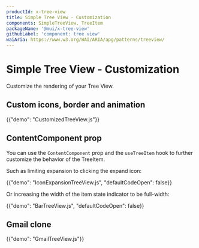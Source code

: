 ```yaml
---
productId: x-tree-view
title: Simple Tree View - Customization
components: SimpleTreeView, TreeItem
packageName: '@mui/x-tree-view'
githubLabel: 'component: tree view'
waiAria: https://www.w3.org/WAI/ARIA/apg/patterns/treeview/
---
```


# Simple Tree View - Customization

<p class="description">Customize the rendering of your Tree View.</p>

## Custom icons, border and animation

{{"demo": "CustomizedTreeView.js"}}

## ContentComponent prop

You can use the `ContentComponent` prop and the `useTreeItem` hook to further customize the behavior of the TreeItem.

Such as limiting expansion to clicking the expand icon:

{{"demo": "IconExpansionTreeView.js", "defaultCodeOpen": false}}

Or increasing the width of the item state indicator to be full-width:

{{"demo": "BarTreeView.js", "defaultCodeOpen": false}}

## Gmail clone

{{"demo": "GmailTreeView.js"}}
